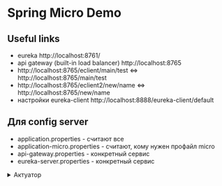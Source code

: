 # Spring Micro Demo

## Useful links

- eureka http://localhost:8761/
- api gateway (built-in load balancer) http://localhost:8765
- http://localhost:8765/eclient/main/test <=> http://localhost:8765/main/test
- http://localhost:8765/eclient2/new/name <=> http://localhost:8765/new/name
- настройки eureka-client http://localhost:8888/eureka-client/default

## Для **config server**

- application.properties - считают все
- application-micro.properties - считают, кому нужен профайл micro
- api-gateway.properties - конкретный сервис
- eureka-server.properties - конкретный сервис

<details>
  <summary>Актуатор</summary>
![](./images/actuator.png)
</details>